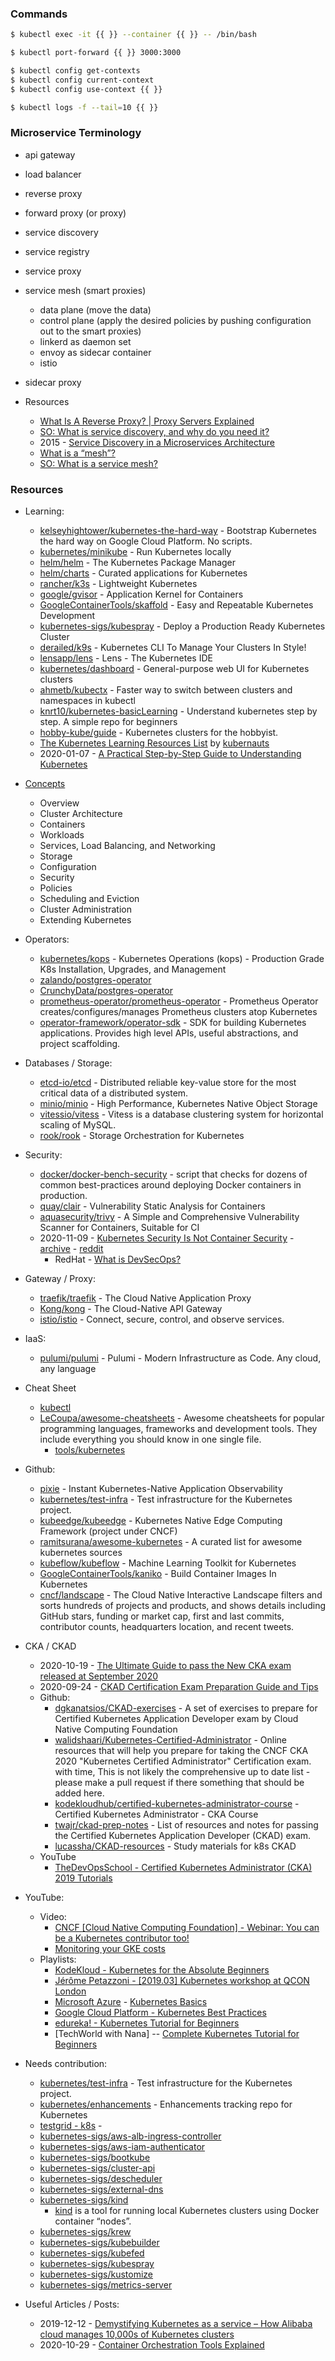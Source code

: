 ### Commands

```bash
$ kubectl exec -it {{ }} --container {{ }} -- /bin/bash

$ kubectl port-forward {{ }} 3000:3000

$ kubectl config get-contexts
$ kubectl config current-context
$ kubectl config use-context {{ }}

$ kubectl logs -f --tail=10 {{ }}
```

### Microservice Terminology

- api gateway
- load balancer
- reverse proxy
- forward proxy (or proxy)
- service discovery
- service registry
- service proxy
- service mesh (smart proxies)
    - data plane (move the data)
    - control plane (apply the desired policies by pushing configuration out to the smart proxies)
    - linkerd as daemon set
    - envoy as sidecar container
    - istio
- sidecar proxy

- Resources
    - [What Is A Reverse Proxy? | Proxy Servers Explained](https://www.cloudflare.com/learning/cdn/glossary/reverse-proxy/)
    - [SO: What is service discovery, and why do you need it?](https://stackoverflow.com/questions/37148836/what-is-service-discovery-and-why-do-you-need-it)
    - 2015 - [Service Discovery in a Microservices Architecture](https://www.nginx.com/blog/service-discovery-in-a-microservices-architecture/)
    - [What is a “mesh”?](https://devops.stackexchange.com/questions/5374/what-is-a-mesh)
    - [SO: What is a service mesh?](https://stackoverflow.com/questions/60150198/what-is-a-service-mesh)

### Resources

- Learning:
    - [kelseyhightower/kubernetes-the-hard-way](https://github.com/kelseyhightower/kubernetes-the-hard-way/) - Bootstrap Kubernetes the hard way on Google Cloud Platform. No scripts.
    - [kubernetes/minikube](https://github.com/kubernetes/minikube) - Run Kubernetes locally
    - [helm/helm](https://github.com/helm/helm) - The Kubernetes Package Manager
    - [helm/charts](https://github.com/helm/charts) - Curated applications for Kubernetes
    - [rancher/k3s](https://github.com/rancher/k3s) - Lightweight Kubernetes
    - [google/gvisor](https://github.com/google/gvisor) - Application Kernel for Containers
    - [GoogleContainerTools/skaffold](https://github.com/GoogleContainerTools/skaffold) - Easy and Repeatable Kubernetes Development
    - [kubernetes-sigs/kubespray](https://github.com/kubernetes-sigs/kubespray) - Deploy a Production Ready Kubernetes Cluster
    - [derailed/k9s](https://github.com/derailed/k9s) - Kubernetes CLI To Manage Your Clusters In Style!
    - [lensapp/lens](https://github.com/lensapp/lens) - Lens - The Kubernetes IDE
    - [kubernetes/dashboard](https://github.com/kubernetes/dashboard) - General-purpose web UI for Kubernetes clusters
    - [ahmetb/kubectx](https://github.com/ahmetb/kubectx) - Faster way to switch between clusters and namespaces in kubectl
    - [knrt10/kubernetes-basicLearning](https://github.com/knrt10/kubernetes-basicLearning/) - Understand kubernetes step by step. A simple repo for beginners
    - [hobby-kube/guide](https://github.com/hobby-kube/guide) - Kubernetes clusters for the hobbyist.
    - [The Kubernetes Learning Resources List](https://docs.google.com/spreadsheets/d/10NltoF_6y3mBwUzQ4bcQLQfCE1BWSgUDcJXy-Qp2JEU/) by [kubernauts](https://twitter.com/kubernauts)
    - 2020-01-07 - [A Practical Step-by-Step Guide to Understanding Kubernetes](https://medium.com/better-programming/a-practical-step-by-step-guide-to-understanding-kubernetes-d8be7f82e533)

- [Concepts](https://kubernetes.io/docs/concepts/)
    - Overview
    - Cluster Architecture
    - Containers
    - Workloads
    - Services, Load Balancing, and Networking
    - Storage
    - Configuration
    - Security
    - Policies
    - Scheduling and Eviction
    - Cluster Administration
    - Extending Kubernetes

- Operators:
    - [kubernetes/kops](https://github.com/kubernetes/kops) - Kubernetes Operations (kops) - Production Grade K8s Installation, Upgrades, and Management
    - [zalando/postgres-operator](https://github.com/zalando/postgres-operator)
    - [CrunchyData/postgres-operator](https://github.com/CrunchyData/postgres-operator)
    - [prometheus-operator/prometheus-operator](https://github.com/prometheus-operator/prometheus-operator) - Prometheus Operator creates/configures/manages Prometheus clusters atop Kubernetes
    - [operator-framework/operator-sdk](https://github.com/operator-framework/operator-sdk) - SDK for building Kubernetes applications. Provides high level APIs, useful abstractions, and project scaffolding.

- Databases / Storage:
    - [etcd-io/etcd](https://github.com/etcd-io/etcd) - Distributed reliable key-value store for the most critical data of a distributed system.
    - [minio/minio](https://github.com/minio/minio) - High Performance, Kubernetes Native Object Storage
    - [vitessio/vitess](https://github.com/vitessio/vitess) - Vitess is a database clustering system for horizontal scaling of MySQL.
    - [rook/rook](https://github.com/rook/rook) - Storage Orchestration for Kubernetes

- Security:
    - [docker/docker-bench-security](https://github.com/docker/docker-bench-security) - script that checks for dozens of common best-practices around deploying Docker containers in production.
    - [quay/clair](https://github.com/quay/clair) - Vulnerability Static Analysis for Containers
    - [aquasecurity/trivy](https://github.com/aquasecurity/trivy) - A Simple and Comprehensive Vulnerability Scanner for Containers, Suitable for CI
    - 2020-11-09 - [Kubernetes Security Is Not Container Security](https://blog.alcide.io/kubernetes-security-is-not-container-security) - [archive](https://web.archive.org/web/20201122212942/https://blog.alcide.io/kubernetes-security-is-not-container-security) - [reddit](https://www.reddit.com/r/netsec/comments/jsvc6f/kubernetes_security_is_not_container_security/)
        - RedHat - [What is DevSecOps?](https://www.redhat.com/en/topics/devops/what-is-devsecops)

- Gateway / Proxy:
    - [traefik/traefik](https://github.com/traefik/traefik) - The Cloud Native Application Proxy
    - [Kong/kong](https://github.com/Kong/kong) - The Cloud-Native API Gateway
    - [istio/istio](https://github.com/istio/istio) - Connect, secure, control, and observe services.

- IaaS:
    - [pulumi/pulumi](https://github.com/pulumi/pulumi) - Pulumi - Modern Infrastructure as Code. Any cloud, any language

- Cheat Sheet
    - [kubectl](https://kubernetes.io/docs/reference/kubectl/cheatsheet/)
    - [LeCoupa/awesome-cheatsheets](https://github.com/LeCoupa/awesome-cheatsheets) - Awesome cheatsheets for popular programming languages, frameworks and development tools. They include everything you should know in one single file.
        - [tools/kubernetes](https://github.com/LeCoupa/awesome-cheatsheets/blob/master/tools/kubernetes.md)

- Github:
    - [pixie](https://github.com/pixie-labs/pixie) - Instant Kubernetes-Native Application Observability
    - [kubernetes/test-infra](https://github.com/kubernetes/test-infra) - Test infrastructure for the Kubernetes project.
    - [kubeedge/kubeedge](https://github.com/kubeedge/kubeedge) - Kubernetes Native Edge Computing Framework (project under CNCF)
    - [ramitsurana/awesome-kubernetes](https://github.com/ramitsurana/awesome-kubernetes) - A curated list for awesome kubernetes sources
    - [kubeflow/kubeflow](https://github.com/kubeflow/kubeflow) - Machine Learning Toolkit for Kubernetes
    - [GoogleContainerTools/kaniko](https://github.com/GoogleContainerTools/kaniko) - Build Container Images In Kubernetes
    - [cncf/landscape](https://github.com/cncf/landscape) - The Cloud Native Interactive Landscape filters and sorts hundreds of projects and products, and shows details including GitHub stars, funding or market cap, first and last commits, contributor counts, headquarters location, and recent tweets.


- CKA / CKAD
    - 2020-10-19 - [The Ultimate Guide to pass the New CKA exam released at September 2020](https://www.reddit.com/r/kubernetes/comments/jdzv77/the_ultimate_guide_to_pass_the_new_cka_exam/)
    - 2020-09-24 - [CKAD Certification Exam Preparation Guide and Tips](https://kloudnative.blogspot.com/2020/09/ckad-certification-exam-preparation.html)
    - Github:
        - [dgkanatsios/CKAD-exercises](https://github.com/dgkanatsios/CKAD-exercises) - A set of exercises to prepare for Certified Kubernetes Application Developer exam by Cloud Native Computing Foundation
        - [walidshaari/Kubernetes-Certified-Administrator](https://github.com/walidshaari/Kubernetes-Certified-Administrator) - Online resources that will help you prepare for taking the CNCF CKA 2020 "Kubernetes Certified Administrator" Certification exam. with time, This is not likely the comprehensive up to date list - please make a pull request if there something that should be added here.
        - [kodekloudhub/certified-kubernetes-administrator-course](https://github.com/kodekloudhub/certified-kubernetes-administrator-course) - Certified Kubernetes Administrator - CKA Course
        - [twajr/ckad-prep-notes](https://github.com/twajr/ckad-prep-notes) - List of resources and notes for passing the Certified Kubernetes Application Developer (CKAD) exam.
        - [lucassha/CKAD-resources](https://github.com/lucassha/CKAD-resources) - Study materials for k8s CKAD
    - YouTube
        - [TheDevOpsSchool - Certified Kubernetes Administrator (CKA) 2019 Tutorials](https://www.youtube.com/playlist?list=PLDhScTEBdP8wE9gl8PkZu5dfHSCNI0UvL)

- YouTube:
    - Video:
        - [CNCF [Cloud Native Computing Foundation] - Webinar: You can be a Kubernetes contributor too!](https://www.youtube.com/watch?v=o68ff5NokR8)
        - [Monitoring your GKE costs](https://www.youtube.com/watch?v=lC7LSUlZ4A8)
    - Playlists:
        - [KodeKloud - Kubernetes for the Absolute Beginners](https://www.youtube.com/playlist?list=PL2We04F3Y_43dAehLMT5GxJhtk3mJtkl5)
        - [Jérôme Petazzoni - [2019.03] Kubernetes workshop at QCON London](https://www.youtube.com/playlist?list=PLBAFXs0YjviJwCoxSUkUPhsSxDJzpZbJd)
        - [Microsoft Azure](https://www.youtube.com/c/MicrosoftAzure) - [Kubernetes Basics](https://www.youtube.com/playlist?list=PLLasX02E8BPCrIhFrc_ZiINhbRkYMKdPT)
        - [Google Cloud Platform - Kubernetes Best Practices](https://www.youtube.com/playlist?list=PLIivdWyY5sqL3xfXz5xJvwzFW_tlQB_GB)
        - [edureka! - Kubernetes Tutorial for Beginners](https://www.youtube.com/playlist?list=PL9ooVrP1hQOF907pPru97cKY9nKwOrDTP)
        - [TechWorld with Nana] -- [Complete Kubernetes Tutorial for Beginners](https://www.youtube.com/playlist?list=PLy7NrYWoggjziYQIDorlXjTvvwweTYoNC)

- Needs contribution:
    - [kubernetes/test-infra](https://github.com/kubernetes/test-infra) - Test infrastructure for the Kubernetes project.
    - [kubernetes/enhancements](https://github.com/kubernetes/enhancements) - Enhancements tracking repo for Kubernetes
    - [testgrid - k8s](https://testgrid.k8s.io/) -
    - [kubernetes-sigs/aws-alb-ingress-controller](https://github.com/kubernetes-sigs/aws-alb-ingress-controller)
    - [kubernetes-sigs/aws-iam-authenticator](https://github.com/kubernetes-sigs/aws-iam-authenticator)
    - [kubernetes-sigs/bootkube](https://github.com/kubernetes-sigs/bootkube)
    - [kubernetes-sigs/cluster-api](https://github.com/kubernetes-sigs/cluster-api)
    - [kubernetes-sigs/descheduler](https://github.com/kubernetes-sigs/descheduler)
    - [kubernetes-sigs/external-dns](https://github.com/kubernetes-sigs/external-dns)
    - [kubernetes-sigs/kind](https://github.com/kubernetes-sigs/kind)
        - [kind](https://kind.sigs.k8s.io/) is a tool for running local Kubernetes clusters using Docker container “nodes”.
    - [kubernetes-sigs/krew](https://github.com/kubernetes-sigs/krew)
    - [kubernetes-sigs/kubebuilder](https://github.com/kubernetes-sigs/kubebuilder)
    - [kubernetes-sigs/kubefed](https://github.com/kubernetes-sigs/kubefed)
    - [kubernetes-sigs/kubespray](https://github.com/kubernetes-sigs/kubespray)
    - [kubernetes-sigs/kustomize](https://github.com/kubernetes-sigs/kustomize)
    - [kubernetes-sigs/metrics-server](https://github.com/kubernetes-sigs/metrics-server)

- Useful Articles / Posts:
    - 2019-12-12 - [Demystifying Kubernetes as a service – How Alibaba cloud manages 10,000s of Kubernetes clusters](https://www.cncf.io/blog/2019/12/12/demystifying-kubernetes-as-a-service-how-does-alibaba-cloud-manage-10000s-of-kubernetes-clusters/)
    - 2020-10-29 - [Container Orchestration Tools Explained](https://scoutapm.com/blog/container-orchestration-tools-explained)

